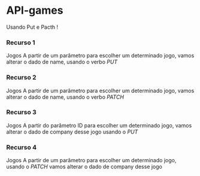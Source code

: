 # API-games
Usando Put e Pacth !

### Recurso 1

Jogos	A partir de um parâmetro para escolher um determinado jogo, vamos alterar o dado de name, usando o verbo _PUT_

### Recurso	2

Jogos	A partir de um parâmetro para escolher um determinado jogo, vamos alterar o dado de name, usando o verbo _PATCH_

### Recurso 3

Jogos	A partir do parâmetro ID para escolher um determinado jogo, vamos alterar o dado de company desse jogo usando o _PUT_

### Recurso	4

Jogos	A partir de um parâmetro para escolher um determinado jogo, usando o _PATCH_ vamos alterar o dado de company desse jogo
